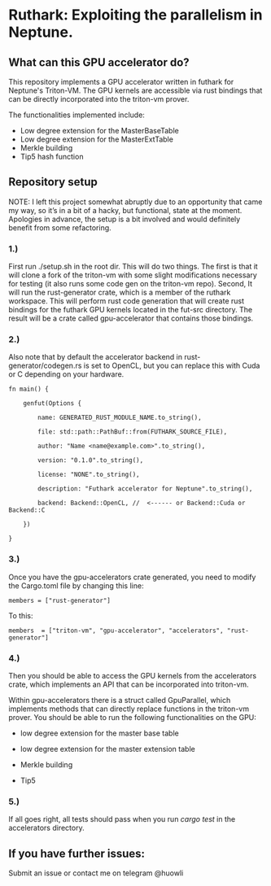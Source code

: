 # Ruthark: Exploiting the parallelism in Neptune.

## What can this GPU accelerator do?

This repository implements a GPU accelerator written in futhark for Neptune's Triton-VM. The GPU kernels are accessible via rust bindings that can be directly incorporated into the triton-vm prover.

The functionalities implemented include:

- Low degree extension for the MasterBaseTable
- Low degree extension for the MasterExtTable
- Merkle building
- Tip5 hash function


## Repository setup

NOTE: I left this project somewhat abruptly due to an opportunity that came my way, so it’s in a bit of a hacky, but functional, state at the moment. Apologies in advance, the setup is a bit involved and would definitely benefit from some refactoring.

### 1.)
First run ./setup.sh in the root dir. This will do two things. The first is that it will clone a fork of the triton-vm with some slight modifications necessary for testing (it also runs some code gen on the triton-vm repo). Second, It will run the rust-generator crate, which is a member of the ruthark workspace. This will perform rust code generation that will create rust bindings for the futhark GPU kernels located in the fut-src directory. The result will be a crate called gpu-accelerator that contains those bindings.

### 2.) 
Also note that by default the accelerator backend in rust-generator/codegen.rs is set to OpenCL, but you can replace this with Cuda or C depending on your hardware. 


    fn main() {

        genfut(Options {

            name: GENERATED_RUST_MODULE_NAME.to_string(),

            file: std::path::PathBuf::from(FUTHARK_SOURCE_FILE),

            author: "Name <name@example.com>".to_string(),

            version: "0.1.0".to_string(),

            license: "NONE".to_string(),

            description: "Futhark accelerator for Neptune".to_string(),

            backend: Backend::OpenCL, //  <------ or Backend::Cuda or Backend::C

        })

    }


### 3.) 

Once you have the gpu-accelerators crate generated, you need to modify the Cargo.toml file by changing this line:

    members = ["rust-generator"]


To this:

    members  = ["triton-vm", "gpu-accelerator", "accelerators", "rust-generator"]

### 4.) 

Then you should be able to access the GPU kernels from the accelerators crate, which implements an API that can be incorporated into triton-vm. 

Within gpu-accelerators there is a struct called GpuParallel, which implements methods that can directly replace functions in the triton-vm prover. You should be able to run the following functionalities on the GPU:


- low degree extension for the master base table 

- low degree extension for the master extension table 

- Merkle building

- Tip5

### 5.)

If all goes right, all tests should pass when you run *cargo test* in the accelerators directory.

## If you have further issues:

Submit an issue or contact me on telegram @huowli
